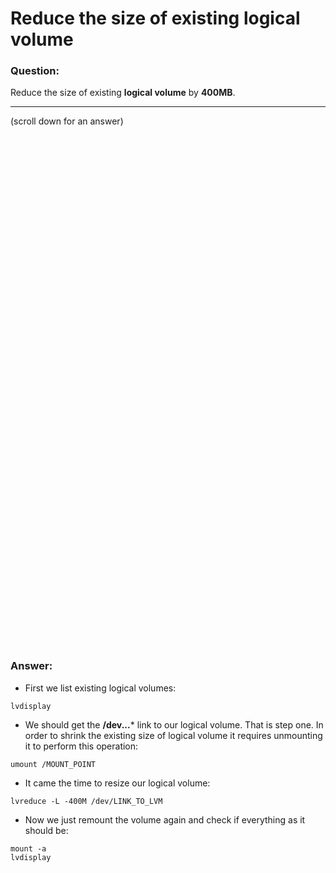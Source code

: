 # Reduce the size of existing logical volume

### Question:
Reduce the size of existing **logical volume** by **400MB**.

***
(scroll down for an answer)

<br/><br/><br/><br/><br/><br/><br/><br/><br/><br/><br/><br/><br/><br/><br/><br/><br/><br/><br/><br/><br/><br/><br/><br/>
<br/><br/><br/><br/><br/><br/><br/><br/><br/><br/><br/><br/><br/><br/><br/><br/><br/><br/><br/><br/><br/><br/><br/><br/>

### Answer:

* First we list existing logical volumes:

```
lvdisplay   
```

* We should get the **/dev...*** link to our logical volume. That is step one. In order to shrink the existing size of
logical volume it requires unmounting it to perform this operation:

```
umount /MOUNT_POINT
```

* It came the time to resize our logical volume:

```
lvreduce -L -400M /dev/LINK_TO_LVM
```

* Now we just remount the volume again and check if everything as it should be:

```
mount -a
lvdisplay
```
